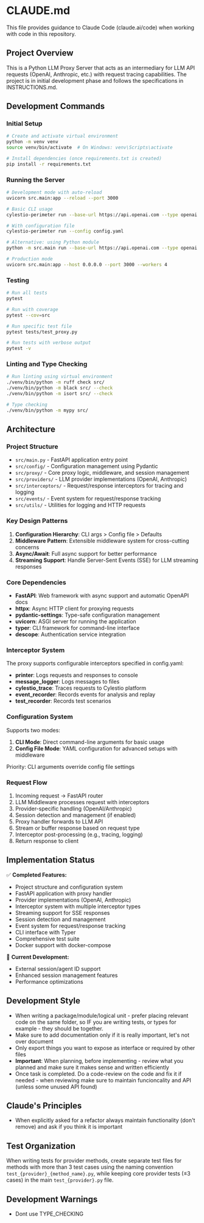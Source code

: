 # CLAUDE.md

This file provides guidance to Claude Code (claude.ai/code) when working with code in this repository.

## Project Overview

This is a Python LLM Proxy Server that acts as an intermediary for LLM API requests (OpenAI, Anthropic, etc.) with request tracing capabilities. The project is in initial development phase and follows the specifications in INSTRUCTIONS.md.

## Development Commands

### Initial Setup
```bash
# Create and activate virtual environment
python -m venv venv
source venv/bin/activate  # On Windows: venv\Scripts\activate

# Install dependencies (once requirements.txt is created)
pip install -r requirements.txt
```

### Running the Server
```bash
# Development mode with auto-reload
uvicorn src.main:app --reload --port 3000

# Basic CLI usage
cylestio-perimeter run --base-url https://api.openai.com --type openai

# With configuration file
cylestio-perimeter run --config config.yaml

# Alternative: using Python module
python -m src.main run --base-url https://api.openai.com --type openai

# Production mode
uvicorn src.main:app --host 0.0.0.0 --port 3000 --workers 4
```

### Testing
```bash
# Run all tests
pytest

# Run with coverage
pytest --cov=src

# Run specific test file
pytest tests/test_proxy.py

# Run tests with verbose output
pytest -v
```

### Linting and Type Checking
```bash
# Run linting using virtual environment
./venv/bin/python -m ruff check src/
./venv/bin/python -m black src/ --check
./venv/bin/python -m isort src/ --check

# Type checking
./venv/bin/python -m mypy src/
```

## Architecture

### Project Structure
- `src/main.py` - FastAPI application entry point
- `src/config/` - Configuration management using Pydantic
- `src/proxy/` - Core proxy logic, middleware, and session management
- `src/providers/` - LLM provider implementations (OpenAI, Anthropic)
- `src/interceptors/` - Request/response interceptors for tracing and logging
- `src/events/` - Event system for request/response tracking
- `src/utils/` - Utilities for logging and HTTP requests

### Key Design Patterns
1. **Configuration Hierarchy**: CLI args > Config file > Defaults
2. **Middleware Pattern**: Extensible middleware system for cross-cutting concerns
3. **Async/Await**: Full async support for better performance
4. **Streaming Support**: Handle Server-Sent Events (SSE) for LLM streaming responses

### Core Dependencies
- **FastAPI**: Web framework with async support and automatic OpenAPI docs
- **httpx**: Async HTTP client for proxying requests
- **pydantic-settings**: Type-safe configuration management
- **uvicorn**: ASGI server for running the application
- **typer**: CLI framework for command-line interface
- **descope**: Authentication service integration

### Interceptor System
The proxy supports configurable interceptors specified in config.yaml:
- **printer**: Logs requests and responses to console
- **message_logger**: Logs messages to files
- **cylestio_trace**: Traces requests to Cylestio platform
- **event_recorder**: Records events for analysis and replay
- **test_recorder**: Records test scenarios

### Configuration System
Supports two modes:
1. **CLI Mode**: Direct command-line arguments for basic usage
2. **Config File Mode**: YAML configuration for advanced setups with middleware

Priority: CLI arguments override config file settings

### Request Flow
1. Incoming request → FastAPI router
2. LLM Middleware processes request with interceptors
3. Provider-specific handling (OpenAI/Anthropic)
4. Session detection and management (if enabled)
5. Proxy handler forwards to LLM API
6. Stream or buffer response based on request type
7. Interceptor post-processing (e.g., tracing, logging)
8. Return response to client

## Implementation Status
✅ **Completed Features:**
- Project structure and configuration system
- FastAPI application with proxy handler
- Provider implementations (OpenAI, Anthropic)
- Interceptor system with multiple interceptor types
- Streaming support for SSE responses
- Session detection and management
- Event system for request/response tracking
- CLI interface with Typer
- Comprehensive test suite
- Docker support with docker-compose

🔄 **Current Development:**
- External session/agent ID support
- Enhanced session management features
- Performance optimizations

## Development Style

- When writing a package/module/logical unit - prefer placing relevant code on the same folder, so IF you are writing tests, or types for example - they should be together.
- Make sure to add documentation only if it is really important, let's not over document
- Only export things you want to expose as interface or required by other files
- **Important**: When planning, before implementing - review what you planned and make sure it makes sense and written efficiently
- Once task is completed. Do a code-review on the code and fix it if needed - when reviewing make sure to maintain funcioncality and API (unless some unused API found)

## Claude's Principles

- When explicitly asked for a refactor always maintain functionality (don't remove) and ask if you think it is important

## Test Organization

When writing tests for provider methods, create separate test files for methods with more than 3 test cases using the naming convention `test_{provider}_{method_name}.py`, while keeping core provider tests (≤3 cases) in the main `test_{provider}.py` file.

## Development Warnings

- Dont use TYPE_CHECKING